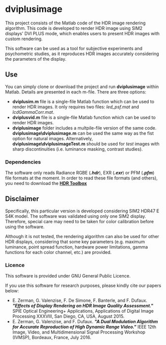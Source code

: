 # dviplusimage

This project consists of the Matlab code of the HDR image rendering algorithm. This code is developed to render HDR image using SIM2 displays' DVI PLUS mode, which enables users to present HDR images with custom rendering. 

This software can be used as a tool for subjective experiments and psychometric studies, as it reproduces HDR images accurately considering the parameters of the display. 

## Use

You can simply clone or download the project and run **dviplusimage** within Matlab. Details are presented in each m-file. There are three options:
* **dviplusim.m** file is a single-file Matlab function which can be used to render HDR images. It only requires two files: *led_psf.mat* and *lcdGammaCorr.mat*.
* **dviplusvid.m** file is a single-file Matlab function which can be used to render HDR images.
* **dviplusimage** folder includes a multpile-file version of the same code. **dviplusimage\dviplusimage.m** can be used the same way as the fist option for natural images. Alternatively, **dviplusimage\dviplusimageTest.m** should be used for *test* images with sharp discontinuities (i.e. luminance masking, contrast studies).

### Dependencies

The software only reads Radiance RGBE (**_.hdr_**), EXR (**_.exr_**) or PFM (**_.pfm_**) file formats at the moment. In order to read these file formats (and others), you need to download the [**HDR Toolbox**](https://github.com/banterle/HDR_Toolbox)

## Disclaimer

Specifically, this particular version is developed considering SIM2 HDR47 E S4K model. The software was validated using only one SIM2 display. Therefore, special care may need to be taken for color calibration before using the software. 

Although it is not tested, the rendering algorithm can also be used for other HDR displays, considering that some key parameters (e.g. maximum luminance, point spread function, hardware power limitations, gamma functions for each color channel, etc.) are provided.

### Licence

This software is provided under GNU General Public Licence.

If you use this software for research purposes, please kindly cite our papers below:
* E. Zerman, G. Valenzise, F. De Simone, F. Banterle, and F. Dufaux. **_"Effects of Display Rendering on HDR Image Quality Assessment."_** SPIE Optical Engineering+ Applications, Applications of Digital Image Processing XXXVIII, San Diego, CA, USA, August 2015.
* E. Zerman, G. Valenzise, and F. Dufaux. **_"A Dual Modulation Algorithm for Accurate Reproduction of High Dynamic Range Video."_** IEEE 12th Image, Video, and Multidimensional Signal Processing Workshop (IVMSP), Bordeaux, France, July 2016.